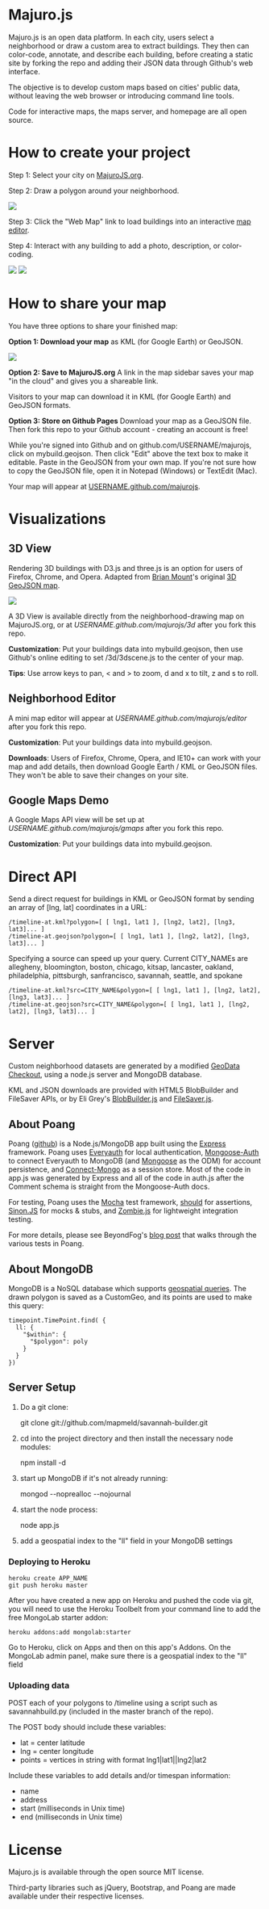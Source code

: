 # Majuro.js

Majuro.js is an open data platform. In each city, users select a neighborhood or draw a custom area to extract buildings. They then can color-code, annotate, and describe each building, before creating a static site by forking the repo and adding their JSON data through Github's web interface.

The objective is to develop custom maps based on cities' public data, without leaving the web browser or introducing command line tools.

Code for interactive maps, the maps server, and homepage are all open source.

# How to create your project

Step 1: Select your city on <a href="http://majurojs.org" target="_blank">MajuroJS.org</a>.

Step 2: Draw a polygon around your neighborhood.

<img src="http://i.imgur.com/U9uW5.png"/>

Step 3: Click the "Web Map" link to load buildings into an interactive <a href="http://savannah-builder.herokuapp.com/timeline?customgeo=50bc6eb9c446eb0200007455">map editor</a>.

Step 4: Interact with any building to add a photo, description, or color-coding.

<img src="http://i.imgur.com/566W8.png"/>

<img src="http://i.imgur.com/WmhxI.png"/>

# How to share your map

You have three options to share your finished map:

<strong>Option 1: Download your map</strong> as KML (for Google Earth) or GeoJSON.

<img src="http://i.imgur.com/OggY1.png"/>

<strong>Option 2: Save to MajuroJS.org</strong> A link in the map sidebar saves your map "in the cloud" and gives you a shareable link.

Visitors to your map can download it in KML (for Google Earth) and GeoJSON formats.

<strong>Option 3: Store on Github Pages</strong> Download your map as a GeoJSON file. Then fork this repo to your Github account - creating an account is free!

While you're signed into Github and on github.com/USERNAME/majurojs, click on mybuild.geojson. Then click "Edit" above the text box to make it editable. Paste in the GeoJSON from your own map. If you're not sure how to copy the GeoJSON file, open it in Notepad (Windows) or TextEdit (Mac).

Your map will appear at <a href="http://mapmeld.github.com/majurojs">USERNAME.github.com/majurojs</a>.

# Visualizations

## 3D View

Rendering 3D buildings with D3.js and three.js is an option for users of Firefox, Chrome, and Opera. Adapted from <a href="https://github.com/bmount">Brian Mount</a>'s original <a href="http://b.aguacat.es/anatine/_design/funbun/index.html">3D GeoJSON map</a>.

<img src="http://i.imgur.com/aWWvI.png"/>

A 3D View is available directly from the neighborhood-drawing map on MajuroJS.org, or at <em>USERNAME.github.com/majurojs/3d</em> after you fork this repo.

<strong>Customization</strong>: Put your buildings data into mybuild.geojson, then use Github's online editing to set /3d/3dscene.js to the center of your map.

<strong>Tips</strong>: Use arrow keys to pan, < and > to zoom, d and x to tilt, z and s to roll.

## Neighborhood Editor

A mini map editor will appear at <em>USERNAME.github.com/majurojs/editor</em> after you fork this repo.

<strong>Customization</strong>: Put your buildings data into mybuild.geojson.

<strong>Downloads</strong>: Users of Firefox, Chrome, Opera, and IE10+ can work with your map and add details, then download Google Earth / KML or GeoJSON files. They won't be able to save their changes on your site.

## Google Maps Demo

A Google Maps API view will be set up at <em>USERNAME.github.com/majurojs/gmaps</em> after you fork this repo.

<strong>Customization</strong>: Put your buildings data into mybuild.geojson.

# Direct API

Send a direct request for buildings in KML or GeoJSON format by sending an array of [lng, lat] coordinates in a URL:

    /timeline-at.kml?polygon=[ [ lng1, lat1 ], [lng2, lat2], [lng3, lat3]... ]
    /timeline-at.geojson?polygon=[ [ lng1, lat1 ], [lng2, lat2], [lng3, lat3]... ]

Specifying a source can speed up your query. Current CITY_NAMEs are allegheny, bloomington, boston, chicago, kitsap, lancaster, oakland, philadelphia, pittsburgh, sanfrancisco, savannah, seattle, and spokane

    /timeline-at.kml?src=CITY_NAME&polygon=[ [ lng1, lat1 ], [lng2, lat2], [lng3, lat3]... ]
    /timeline-at.geojson?src=CITY_NAME&polygon=[ [ lng1, lat1 ], [lng2, lat2], [lng3, lat3]... ]

# Server

Custom neighborhood datasets are generated by a modified <a href="https://github.com/codeforamerica/geodata-checkout">GeoData Checkout</a>, using a node.js server and MongoDB database.

KML and JSON downloads are provided with HTML5 BlobBuilder and FileSaver APIs, or by Eli Grey's <a href="https://github.com/eligrey/BlobBuilder.js">BlobBuilder.js</a> and <a href="https://github.com/eligrey/FileSaver.js">FileSaver.js</a>.

## About Poang

Poang ([github](https://github.com/BeyondFog/Poang)) is a Node.js/MongoDB app built using the [Express](http://expressjs.com/) framework. Poang uses [Everyauth](http://everyauth.com/) for local authentication, [Mongoose-Auth](https://github.com/bnoguchi/mongoose-auth) to connect Everyauth to MongoDB (and [Mongoose](http://mongoosejs.com/) as the ODM) for account persistence, and [Connect-Mongo](https://github.com/kcbanner/connect-mongo) as a session store. Most of the code in app.js was generated by Express and all of the code in auth.js after the Comment schema is straight from the Mongoose-Auth docs.

For testing, Poang uses the [Mocha](http://visionmedia.github.com/mocha/) test framework, [should](https://github.com/visionmedia/should.js) for assertions, [Sinon.JS](http://sinonjs.org/) for mocks & stubs, and [Zombie.js](http://zombie.labnotes.org/) for lightweight integration testing.

For more details, please see BeyondFog's [blog post](http://blog.beyondfog.com/?p=222) that walks through the various tests in Poang.

## About MongoDB

MongoDB is a NoSQL database which supports <a href="http://www.mongodb.org/display/DOCS/Geospatial+Indexing">geospatial queries</a>. The drawn polygon is saved as a CustomGeo, and its points are used to make this query:

    timepoint.TimePoint.find( {
      ll: {
        "$within": {
          "$polygon": poly
        }
      }
    })

## Server Setup

1) Do a git clone:

    git clone git://github.com/mapmeld/savannah-builder.git
    
2) cd into the project directory and then install the necessary node modules:

    npm install -d

3) start up MongoDB if it's not already running:
  
    mongod --noprealloc --nojournal
    
4) start the node process:

    node app.js

5) add a geospatial index to the "ll" field in your MongoDB settings

### Deploying to Heroku

    heroku create APP_NAME
    git push heroku master

After you have created a new app on Heroku and pushed the code via git, you will need to use the Heroku Toolbelt from your command line to add the free MongoLab starter addon:

    heroku addons:add mongolab:starter

Go to Heroku, click on Apps and then on this app's Addons. On the MongoLab admin panel, make sure there is a geospatial index to the "ll" field


### Uploading data

POST each of your polygons to /timeline using a script such as savannahbuild.py (included in the master branch of the repo).

The POST body should include these variables:

* lat = center latitude
* lng = center longitude
* points = vertices in string with format lng1|lat1||lng2|lat2

Include these variables to add details and/or timespan information:
* name
* address
* start (milliseconds in Unix time)
* end (milliseconds in Unix time)

# License
Majuro.js is available through the open source MIT license.

Third-party libraries such as jQuery, Bootstrap, and Poang are made available under their respective licenses.